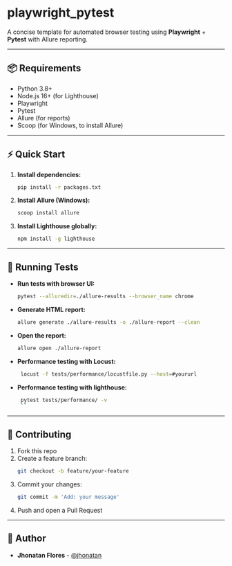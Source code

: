 # playwright_pytest

A concise template for automated browser testing using **Playwright** + **Pytest** with Allure reporting.

---

## 📦 Requirements
- Python 3.8+
- Node.js 16+ (for Lighthouse)
- Playwright
- Pytest
- Allure (for reports)
- Scoop (for Windows, to install Allure)

---

## ⚡️ Quick Start

1. **Install dependencies:**
   ```bash
   pip install -r packages.txt
   ```
2. **Install Allure (Windows):**
   ```bash
   scoop install allure
   ```
2. **Install Lighthouse globally:**
   ```bash
   npm install -g lighthouse
   ```
---

## 🚀 Running Tests

- **Run tests with browser UI:**
  ```bash
  pytest --alluredir=./allure-results --browser_name chrome
  ```
- **Generate HTML report:**
  ```bash
  allure generate ./allure-results -o ./allure-report --clean
  ```
- **Open the report:**
  ```bash
  allure open ./allure-report
  ```
- **Performance testing with Locust:**
  ```bash
   locust -f tests/performance/locustfile.py --host=#yoururl
   ```
- **Performance testing with lighthouse:**
  ```bash
   pytest tests/performance/ -v
   ``
---

## 🤝 Contributing
1. Fork this repo
2. Create a feature branch:
   ```bash
   git checkout -b feature/your-feature
   ```
3. Commit your changes:
   ```bash
   git commit -m 'Add: your message'
   ```
4. Push and open a Pull Request

---

## 👤 Author
- **Jhonatan Flores** - [@jhonatan](https://github.com/Jhonatanfc94)